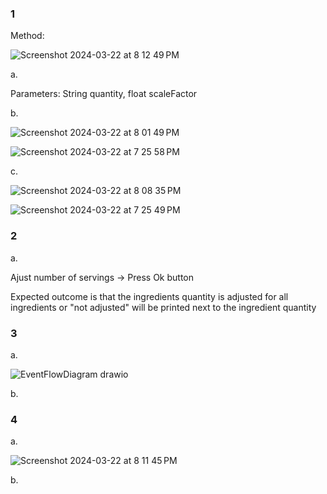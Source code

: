 ### 1

Method:

![Screenshot 2024-03-22 at 8 12 49 PM](https://github.com/lo-vil/temp/assets/94203138/9a2cf9b6-51c2-4a4c-a7c3-c248355fab95)


a.

Parameters: String quantity, float scaleFactor

b.

![Screenshot 2024-03-22 at 8 01 49 PM](https://github.com/lo-vil/temp/assets/94203138/9603cfc6-24b1-4e8b-856d-a4999f083153)

![Screenshot 2024-03-22 at 7 25 58 PM](https://github.com/lo-vil/temp/assets/94203138/13bcc599-e6fd-4f1c-916e-64fd02fa448e)

c.

![Screenshot 2024-03-22 at 8 08 35 PM](https://github.com/lo-vil/temp/assets/94203138/d88830b0-914e-494b-b092-d499253f339c)

![Screenshot 2024-03-22 at 7 25 49 PM](https://github.com/lo-vil/temp/assets/94203138/f855bdfb-0a6a-4717-9f07-08339acb2ba5)


### 2

a.

Ajust number of servings -> Press Ok button

Expected outcome is that the ingredients quantity is adjusted for all ingredients or "not adjusted" will be printed next to the ingredient quantity

### 3

a.

![EventFlowDiagram drawio](https://github.com/lo-vil/temp/assets/94203138/24cb472e-1df3-4ace-aa35-57c835aa461a)

b.


### 4

a. 

![Screenshot 2024-03-22 at 8 11 45 PM](https://github.com/lo-vil/temp/assets/94203138/d796141e-0b2c-458c-a94a-03e3b8849100)


b. 

